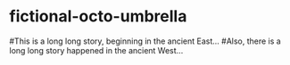 # fictional-octo-umbrella

#This is a long long story, beginning in the ancient East...
#Also, there is a long long story happened in the ancient West...
